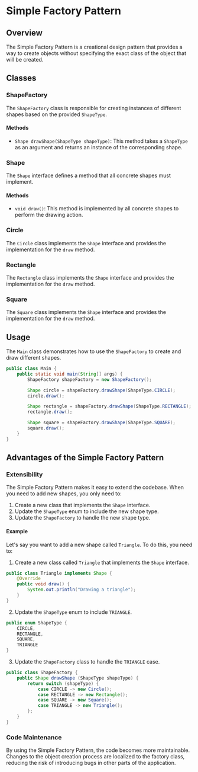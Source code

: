 # Simple Factory Pattern

## Overview
The Simple Factory Pattern is a creational design pattern that provides a way to create objects without specifying the exact class of the object that will be created.

## Classes

### ShapeFactory
The `ShapeFactory` class is responsible for creating instances of different shapes based on the provided `ShapeType`.

#### Methods
- `Shape drawShape(ShapeType shapeType)`: This method takes a `ShapeType` as an argument and returns an instance of the corresponding shape.

### Shape
The `Shape` interface defines a method that all concrete shapes must implement.

#### Methods
- `void draw()`: This method is implemented by all concrete shapes to perform the drawing action.

### Circle
The `Circle` class implements the `Shape` interface and provides the implementation for the `draw` method.

### Rectangle
The `Rectangle` class implements the `Shape` interface and provides the implementation for the `draw` method.

### Square
The `Square` class implements the `Shape` interface and provides the implementation for the `draw` method.

## Usage
The `Main` class demonstrates how to use the `ShapeFactory` to create and draw different shapes.

```java
public class Main {
    public static void main(String[] args) {
        ShapeFactory shapeFactory = new ShapeFactory();

        Shape circle = shapeFactory.drawShape(ShapeType.CIRCLE);
        circle.draw();

        Shape rectangle = shapeFactory.drawShape(ShapeType.RECTANGLE);
        rectangle.draw();

        Shape square = shapeFactory.drawShape(ShapeType.SQUARE);
        square.draw();
    }
}
```

## Advantages of the Simple Factory Pattern

### Extensibility

The Simple Factory Pattern makes it easy to extend the codebase. When you need to add new shapes, you only need to:

1. Create a new class that implements the `Shape` interface.
2. Update the `ShapeType` enum to include the new shape type.
3. Update the `ShapeFactory` to handle the new shape type.

#### Example

Let's say you want to add a new shape called `Triangle`. To do this, you need to:

1. Create a new class called `Triangle` that implements the `Shape` interface.

```java
public class Triangle implements Shape {
    @Override
    public void draw() {
        System.out.println("Drawing a triangle");
    }
}
```

2. Update the `ShapeType` enum to include `TRIANGLE`.

```java
public enum ShapeType {
    CIRCLE,
    RECTANGLE,
    SQUARE,
    TRIANGLE
}
```

3. Update the `ShapeFactory` class to handle the `TRIANGLE` case.

```java
public class ShapeFactory {
	public Shape drawShape (ShapeType shapeType) {
		return switch (shapeType) {
			case CIRCLE -> new Circle();
			case RECTANGLE -> new Rectangle();
			case SQUARE -> new Square();
			case TRIANGLE -> new Triangle();
		};
	}
}
```

### Code Maintenance

By using the Simple Factory Pattern, the code becomes more maintainable. Changes to the object creation process are localized to the factory class, reducing the risk of introducing bugs in other parts of the application.
